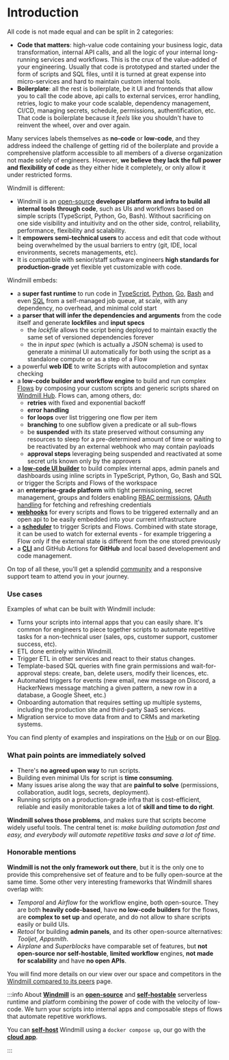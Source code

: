 # Introduction

All code is not made equal and can be split in 2 categories:

- **Code that matters**: high-value code containing your business logic, data
  transformation, internal API calls, and all the logic of your internal
  long-running services and workflows. This is the crux of the value-added of
  your engineering. Usually that code is prototyped and started under the form
  of scripts and SQL files, until it is turned at great expense into
  micro-services and hard to maintain custom internal tools.
- **Boilerplate**: all the rest is boilerplate, be it UI and frontends that
  allow you to call the code above, api calls to external services, error
  handling, retries, logic to make your code scalable, dependency management,
  CI/CD, managing secrets, schedule, permissions, authentification, etc. That
  code is boilerplate because it _feels_ like you shouldn't have to reinvent the
  wheel, over and over again.

Many services labels themselves as **no-code** or **low-code**, and they address
indeed the challenge of getting rid of the boilerplate and provide a
comprehensive platform accessible to all members of a diverse organization not
made solely of engineers. However, **we believe they lack the full power and
flexibility of code** as they either hide it completely, or only allow it under
restricted forms.

Windmill is different:

- Windmill is an [open-source](https://github.com/windmill-labs/windmill) **developer platform and infra to build all internal tools through code**, such as UIs and workflows based on simple scripts (TypeScript, Python, Go, Bash). Without sacrificing on one side visibility and intuitivity and on the other side,
  control, reliability, performance, flexibility and scalability.
- It **empowers semi-technical users** to access and edit that code without
  being overwhelmed by the usual barriers to entry (git, IDE, local
  environments, secrets managements, etc).
- It is compatible with senior/staff software engineers **high standards for
  production-grade** yet flexible yet customizable with code.

Windmill embeds:

- a **super fast runtime** to run code in
  [TypeScript](./getting_started/0_scripts_quickstart/1_typescript_quickstart/index.md),
  [Python](./getting_started/0_scripts_quickstart/2_python_quickstart/index.md),
  [Go](./getting_started/0_scripts_quickstart/3_go_quickstart/index.md),
  [Bash](./getting_started/0_scripts_quickstart/4_bash_quickstart/index.md) and
  even [SQL](./getting_started/0_scripts_quickstart/5_sql_quickstart/index.md)
  from a self-managed job queue, at scale, with any dependency, no overhead, and
  minimal cold start
- a **parser that will infer the dependencies and arguments** from the code
  itself and generate **lockfiles** and **input specs**
  - the _lockfile_ allows the script being deployed to maintain exactly the same
    set of versioned dependencies forever
  - the in _input spec_ (which is actually a JSON schema) is used to generate a
    minimal UI automatically for both using the script as a standalone compute
    or as a step of a Flow
- a powerful **web IDE** to write Scripts with autocompletion and syntax
  checking
- a **low-code builder and workflow engine** to build and run complex
  [Flows](./getting_started/6_flows_quickstart/index.md) by composing your
  custom scripts and generic scripts shared on
  [Windmill Hub](https://hub.windmill.dev). Flows can, among others, do:
  - **retries** with fixed and exponential backoff
  - **error handling**
  - **for loops** over list triggering one flow per item
  - **branching** to one subflow given a predicate or all sub-flows
  - be **suspended** with its state preserved without consuming any resources to
    sleep for a pre-determined amount of time or waiting to be reactivated by an
    external webhook who may contain payloads
  - **approval steps** leveraging being suspended and reactivated at some secret
    urls known only by the approvers
- a **[low-code UI builder](./getting_started/7_apps_quickstart/index.md)** to build
  complex internal apps, admin panels and dashboards using inline scripts in TypeScript,
  Python, Go, Bash and SQL or trigger the Scripts and Flows of the workspace
- an **enterprise-grade platform** with tight permissioning, secret management,
  groups and folders enabling
  [RBAC permissions](./reference/index.md#permissions-and-acl),
  [OAuth handling](https://docs.windmill.dev/docs/misc/setup_oauth/) for fetching and
  refreshing credentials
- **[webhooks](./core_concepts/4_webhooks/index.md)** for every scripts and flows to
  be triggered externally and an open api to be easily embedded into your
  current infrastructure
- a **[scheduler](./getting_started/8_scheduling_scripts_flows/index.md)** to trigger Scripts and
  Flows. Combined with state storage, it can be used to watch for external
  events - for example triggering a Flow only if the external state is different
  from the one stored previously
- a **[CLI](./advanced/3_cli/index.md)** and GitHub Actions for **GitHub** and local
  based developement and code management.

On top of all these, you'll get a splendid [community](https://discord.com/invite/V7PM2YHsPB) and a responsive support
team to attend you in your journey.

### Use cases

Examples of what can be built with Windmill include:

- Turns your scripts into internal apps that you can easily share. It's common
  for engineers to piece together scripts to automate repetitive tasks for a
  non-technical user (sales, ops, customer support, customer success, etc).
- ETL done entirely within Windmill.
- Trigger ETL in other services and react to their status changes.
- Template-based SQL queries with fine grain permissions and wait-for-approval
  steps: create, ban, delete users, modify their licences, etc.
- Automated triggers for events (new email, new message on Discord, a HackerNews
  message matching a given pattern, a new row in a database, a Google Sheet,
  etc.)
- Onboarding automation that requires setting up multiple systems, including the
  production site and third-party SaaS services.
- Migration service to move data from and to CRMs and marketing systems.

You can find plenty of examples and inspirations on the
[Hub](https://hub.windmill.dev) or on our [Blog](/blog).

### What pain points are immediately solved

- There's **no agreed upon way** to run scripts.
- Building even minimal UIs for script is **time consuming**.
- Many issues arise along the way that are **painful to solve** (permissions,
  collaboration, audit logs, secrets, deployment).
- Running scripts on a production-grade infra that is cost-efficient, reliable
  and easily monitorable takes a lot of **skill and time to do right**.

**Windmill solves those problems**, and makes sure that scripts become widely
useful tools. The central tenet is: _make building automation fast and easy, and
everybody will automate repetitive tasks and save a lot of time_.

### Honorable mentions

**Windmill is not the only framework out there**, but it is the only one to
provide this comprehensive set of feature and to be fully open-source at the
same time. Some other very interesting frameworks that Windmill shares overlap
with:

- _Temporal_ and _Airflow_ for the workflow engine, both open-source. They are
  both **heavily code-based**, have **no low-code builders** for the flows, are
  **complex to set up** and operate, and do not allow to share scripts easily or
  build UIs.
- _Retool_ for building **admin panels**, and its other open-source
  alternatives: _Tooljet_, _Appsmith_.
- _Airplane_ and _Superblocks_ have comparable set of features, but **not
  open-source nor self-hostable**, **limited workflow** engines, **not made for
  scalability** and have **no open APIs**.

You will find more details on our view over our space and competitors in the
[Windmill compared to its peers](https://docs.windmill.dev/docs/misc/windmill_compared_to_peers) page.

:::info About
**[Windmill](https://docs.windmill.dev/)** is an **[open-source](https://github.com/windmill-labs/windmill)** and **[self-hostable](https://docs.windmill.dev/docs/advanced/self_host/)** serverless runtime and platform combining the power of code with the velocity of low-code. We turn your scripts into internal apps and composable steps of flows that automate repetitive workflows.

You can **[self-host](https://docs.windmill.dev/docs/advanced/self_host/#deployment)** Windmill using a `docker compose up`, our go with the **[cloud app](https://app.windmill.dev/user/login)**.

:::
